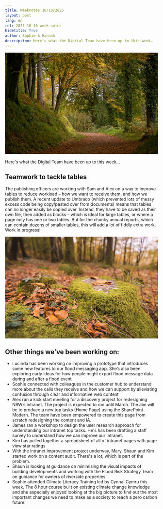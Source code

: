 ```yaml
---
title: Weeknotes 10/10/2025
layout: post
lang: en
ref: 2025-10-10-week-notes
hidetitle: True
author: Sophie & Hannah
description: Here's what the Digital Team have been up to this week…
---
```


![Photo of woodland in autumn](https://github.com/nrw-digital/week-notes/blob/9576f610d46882f94493901579c23cc16290639e/images/2337_Autumn%20mixed%20woodland_Natural%20Resources%20Wales_No%20Restrictions_n_a.jpg?raw=true)

Here's what the Digital Team have been up to this week…

## Teamwork to tackle tables
The publishing officers are working with Sam and Alex on a way to improve tables to reduce workload – how we want to receive them, and how we publish them. 
A recent update to Umbraco (which prevented lots of messy excess code being copy/pasted over from documents) means that tables can no longer easily be copied over. Instead, they have to be saved as their own file, then added as blocks – which is ideal for large tables, or where a page only has one or two tables. 
But for the chunky annual reports, which can contain dozens of smaller tables, this will add a lot of fiddly extra work. Work in progress!

![Fallen leaves on the forest floor](https://github.com/nrw-digital/week-notes/blob/9576f610d46882f94493901579c23cc16290639e/images/66950_Minwear%20Forest_Natural%20Resources%20Wales_No%20Restrictions_n_a.jpg?raw=true)

## Other things we’ve been working on:

+ Lucinda has been working on improving a prototype that introduces some new features to our flood messaging app. She’s also been exploring early ideas for how people might export flood message data during and after a flood event
+ Sophie connected with colleagues in the customer hub to understand more about the calls they receive and how we can support by alleviating confusion through clear and informative web content
+ Alex ran a kick start meeting for a discovery project for redesigning NRW’s intranet. The project is expected to run until March. The aim will be to produce a new top tasks (Home Page) using the SharePoint Modern. The team have been empowered to create this page from scratch redesigning the content and IA.
+ James ran a workshop to design the user research approach for understanding our intranet top tasks. He's has been drafting a staff survey to understand how we can improve our intranet.
+ Kim has pulled together a spreadsheet of all of intranet pages with page view star ratings
+ With the intranet improvement project underway, Mary, Shaun and Kim started work on a content audit. There's a lot, which is part of the problem.
+ Shaun is looking at guidance on minimising the visual impacts of building developments and working with the Flood Risk Strategy Team on guidance for owners of riverside properties
+ Sophie attended Climate Literacy Training led by Cynnal Cymru this week. The 8 hour course built on existing climate change knowledge and she especially enjoyed looking at the big picture to find out the most important changes we need to make as a society to reach a zero carbon future.
